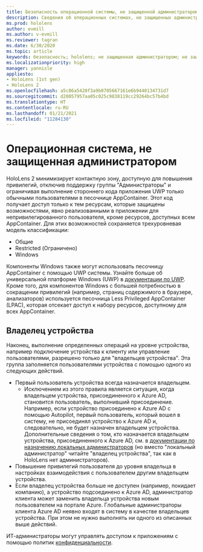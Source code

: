 ```yaml
---
title: Безопасность операционной системы, не защищенной администратором
description: Сведения об операционных системах, не защищенных администратором, владельцах устройств и безопасности на устройствах смешанной реальности HoloLens.
ms.prod: hololens
author: evmill
ms.author: v-evmill
ms.reviewer: tagran
ms.date: 6/30/2020
ms.topic: article
keywords: безопасность; hololens; не защищенная администратором; не защищенная администратором; операционная система; операционная система, не защищенная администратором; ос, защищенная администратором; ос, не защищенная администратором; hololens 2; безопасность hololens2; security, hololens, adminless, admin-less, operating system, admin-less operating system, admin os, admin-less os, hololens 2, hololens2 security,
ms.localizationpriority: high
manager: yannisle
appliesto:
- HoloLens (1st gen)
- HoloLens 2
ms.openlocfilehash: a5c86a5420f3a9b0705667161e6b9440134731d7
ms.sourcegitcommit: d20057957aa05c025c9838119cc29264bc57b4bd
ms.translationtype: HT
ms.contentlocale: ru-RU
ms.lasthandoff: 01/21/2021
ms.locfileid: "11284130"
---
```

# Операционная система, не защищенная администратором

HoloLens 2 минимизирует контактную зону, доступную для повышения привилегий, отключив поддержку группы "Администраторы" и ограничивая выполнение стороннего кода приложения UWP только обычными пользователями в песочнице AppContainer. Этот код получает доступ только к тем ресурсам, которые защищены возможностями, явно реализованными в приложении для непривилегированного пользователя, кроме ресурсов, доступных всем AppContainer.
Для этих возможностей сохраняется трехуровневая модель классификации:
  * Общие
  * Restricted (Ограничено)
  * Windows

Компоненты Windows также могут использовать песочницу AppContainer с помощью UWP системы. Узнайте больше об универсальной платформе Windows (UWP) в [документации по UWP](https://docs.microsoft.com/windows/uwp/). Кроме того, для компонентов Windows с большей потребностью в сокращении привилегий (например, страниц содержимого в браузере, анализаторов) используется песочница Less Privileged AppContainer (LPAC), которая отсекает доступ к набору ресурсов, доступному для всех AppContainer.

## Владелец устройства

Наконец, выполнение определенных операций на уровне устройства, например подключение устройства к клиенту или управление пользователями, разрешено только для "владельцев устройства". Эта группа заполняется пользователями устройства с помощью одного из следующих действий.
  * Первый пользователь устройства всегда назначается владельцем. 
    * Исключением из этого правила является ситуация, когда владельцем устройства, присоединенного к Azure AD, становится пользователь, выполнивший присоединение. Например, если устройство присоединено к Azure AD с помощью Autopilot, первый пользователь, который вошел в систему, не присоединял устройство к Azure AD и, следовательно, не будет назначен владельцем устройства. Дополнительные сведения о том, кто назначается владельцем устройства, присоединенного к Azure AD, см. в [документации по назначению локальных администраторов](https://docs.microsoft.com/azure/active-directory/devices/assign-local-admin) (но вместо "локальный администратор" читайте "владелец устройства", так как в HoloLens нет администраторов).
  * Повышение привилегий пользователя до уровня владельца в настройках взаимодействия с пользователем другим владельцем устройства.
  * Если владелец устройства больше не доступен (например, покидает компанию), а устройство подсоединено к Azure AD, администратор клиента может заменить владельца устройства новым пользователем на портале Azure.
Глобальные администраторы клиента Azure AD неявно входят в систему в качестве владельцев устройства. При этом не нужно выполнять ни одного из описанных выше действий. 

ИТ-администраторы могут управлять доступом к приложениям с помощью политик [конфиденциальности](https://docs.microsoft.com/windows/client-management/mdm/policy-csp-privacy). 
